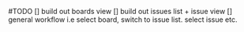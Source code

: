 #TODO
 [] build out boards view
 [] build out issues list + issue view
 [] general workflow i.e select board, switch to issue list. select issue etc.
